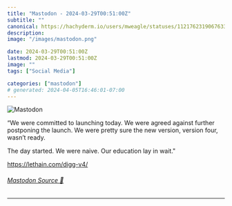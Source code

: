 ```yaml
---
title: "Mastodon - 2024-03-29T00:51:00Z"
subtitle: ""
canonical: https://hachyderm.io/users/mweagle/statuses/112176231906763378
description:
image: "/images/mastodon.png"

date: 2024-03-29T00:51:00Z
lastmod: 2024-03-29T00:51:00Z
image: ""
tags: ["Social Media"]

categories: ["mastodon"]
# generated: 2024-04-05T16:46:01-07:00
---
```

![Mastodon](/images/mastodon.png)

<p>“We were committed to launching today. We were agreed against further postponing the launch. We were pretty sure the new version, version four, wasn’t ready.</p><p>The day started. We were naive. Our education lay in wait.&quot;</p><p><a href="https://lethain.com/digg-v4/" target="_blank" rel="nofollow noopener noreferrer" translate="no"><span class="invisible">https://</span><span class="">lethain.com/digg-v4/</span><span class="invisible"></span></a></p>


###### [Mastodon Source 🐘](https://hachyderm.io/@mweagle/112176231906763378)

___
